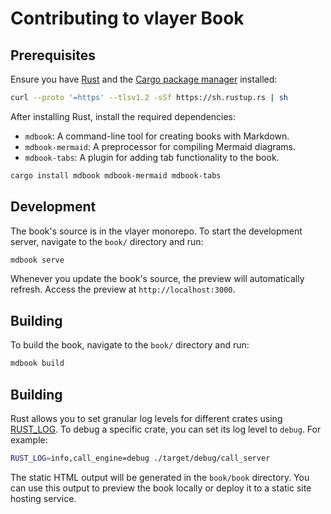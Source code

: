 # Contributing to vlayer Book

## Prerequisites
Ensure you have [Rust](https://www.rust-lang.org/learn) and the [Cargo package manager](https://doc.rust-lang.org/cargo/) installed:
```sh
curl --proto '=https' --tlsv1.2 -sSf https://sh.rustup.rs | sh
```

After installing Rust, install the required dependencies:
- `mdbook`: A command-line tool for creating books with Markdown.
- `mdbook-mermaid`: A preprocessor for compiling Mermaid diagrams.
- `mdbook-tabs`: A plugin for adding tab functionality to the book.

```sh
cargo install mdbook mdbook-mermaid mdbook-tabs
```

## Development

The book's source is in the vlayer monorepo. To start the development server, navigate to the `book/` directory and run:
```sh
mdbook serve
```

Whenever you update the book's source, the preview will automatically refresh. Access the preview at `http://localhost:3000`.

## Building

To build the book, navigate to the `book/` directory and run:
```sh
mdbook build
```

## Building

Rust allows you to set granular log levels for different crates using [RUST_LOG](https://rust-lang-nursery.github.io/rust-cookbook/development_tools/debugging/config_log.html). To debug a specific crate, you can set its log level to `debug`. For example:
```sh
RUST_LOG=info,call_engine=debug ./target/debug/call_server
```

The static HTML output will be generated in the `book/book` directory. You can use this output to preview the book locally or deploy it to a static site hosting service.
